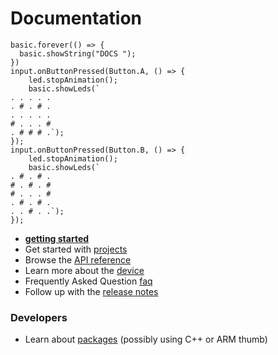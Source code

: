 # Documentation

```sim
basic.forever(() => {
  basic.showString("DOCS ");
})
input.onButtonPressed(Button.A, () => {
    led.stopAnimation();
    basic.showLeds(`
. . . . .
. # . # .
. . . . .
# . . . #
. # # # .`);
});
input.onButtonPressed(Button.B, () => {
    led.stopAnimation();
    basic.showLeds(`
. # . # .
# . # . #
# . . . #
. # . # .
. . # . .`);
});
``` 

* **[getting started](/getting-started)**
* Get started with [projects](/projects)
* Browse the [API reference](/reference)
* Learn more about the [device](/device)
* Frequently Asked Question [faq](/faq)
* Follow up with the [release notes](/release-notes)

### Developers

* Learn about [packages](/packages) (possibly using C++ or ARM thumb)
